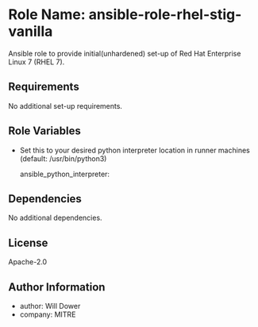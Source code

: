 Role Name: ansible-role-rhel-stig-vanilla
=========

Ansible role to provide initial(unhardened) set-up of Red Hat Enterprise Linux 7 (RHEL 7). 

Requirements
------------

No additional set-up requirements.

Role Variables
--------------
- Set this to your desired python interpreter location in runner machines (default: /usr/bin/python3)

  ansible_python_interpreter: 

Dependencies
------------

No additional dependencies. 


License
-------

Apache-2.0

Author Information
------------------

- author: Will Dower
- company: MITRE